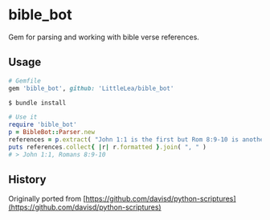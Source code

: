 # bible_bot

Gem for parsing and working with bible verse references.

## Usage

```ruby
# Gemfile
gem 'bible_bot', github: 'LittleLea/bible_bot'
```

```bash
$ bundle install
```

```ruby
# Use it
require 'bible_bot'
p = BibleBot::Parser.new
references = p.extract( "John 1:1 is the first but Rom 8:9-10 is another." )
puts references.collect{ |r| r.formatted }.join( ", " )
# > John 1:1, Romans 8:9-10
```

## History

Originally ported from [https://github.com/davisd/python-scriptures](https://github.com/davisd/python-scriptures)
